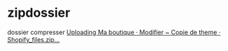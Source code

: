 # zipdossier
dossier compresser
[Uploading Ma boutique · Modifier ~ Copie de theme · Shopify_files.zip…]()
